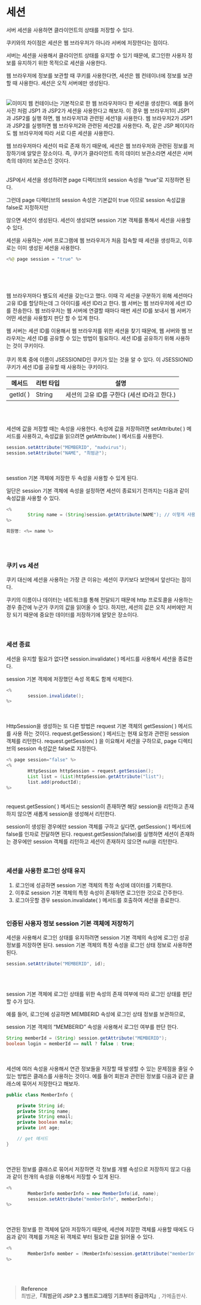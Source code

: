 # 세션

서버 세션을 사용하면 클라이언트의 상태를 저장할 수 있다.

쿠키와의 차이점은 세션은 웹 브라우저가 아니라 서버에 저장한다는 점이다. 

서버는 세션을 사용해서 클라이언트 상태를 유지할 수 있기 때문에, 로그인한 사용자 정보를 유지하기 위한 목적으로 세션을 사용한다.

웹 브라우저에 정보를 보관할 때 쿠키를 사용한다면, 세션은 웹 컨테이너에 정보를 보관할 때 사용한다. 세션은 오직 서버에만 생성된다. 
<br/><br/><br/>
![이미지](/programming/img/컨테이너.PNG)
웹 컨테이너는 기본적으로 한 웹 브라우저마다 한 세션을 생성한다. 예를 들어 사진 처럼 JSP1 과 JSP2가 세션을 사용한다고 해보자. 이 경우 웹 브라우저1이 JSP1 과 JSP2를 실행 하면, 웹 브라우저1과 관련된 세션1을 사용한다.  웹 브라우저2가 JSP1과 JSP2를 실행하면 웹 브라우저2와 관련된 세션2를 사용한다. 즉, 같은 JSP 페이지라도 웹 브라우저에 따라 서로 다른 세션을 사용한다.<br/>

웹 브라우저마다 세션이 따로 존재 하기 때문에, 세션은 웹 브라우저와 관련된 정보를 저장하기에 알맞은 장소이다. 즉, 쿠키가 클라이언트 측의 데이터 보관소라면 세션은 서버측의 데이터 보관소인 것이다. <br/><br/>

JSP에서 세션을 생성하려면 page 디렉티브의 session 속성을 “true”로 지정하면 된다.

그런데 page 디렉티브의 session 속성은 기본값이 true 이므로 session 속성값을 false로 지정하지만 

않으면 세션이 생성된다. 세션이 생성되면 session 기본 객체를 통해서 세션을 사용할 수 있다.

세션을 사용하는 서버 프로그램에 웹 브라우저가 처음 접속할 때 세션을 생성하고, 이후로는 이미 생성된 세션을 사용한다.

```java
<%@ page session = "true" %>
```

 <br/><br/><br/>


웹 브라우저마다 별도의 세션을 갖는다고 했다. 이때 각 세션을 구분하기 위해 세션마다 고유 ID를 할당하는데 그 아이디를 세션  ID라고 한다. 웹 서버는 웹 브라우저에 세션 ID를 전송한다. 웹 브라우저는 웹 서버에 연결할 때마다 매번 세션 ID를 보내서 웹 서버가 어떤 세션을 사용할지 판단 할 수 있게 한다.


웹 서버는 세션 ID를 이용해서 웹 브라우저를 위한 세션을 찾기 때문에, 웹 서버와 웹 브라우저는 세션 ID를 공유할 수 있는 방법이 필요하다. 세션 ID를 공유하기 위해 사용하는 것이 쿠키이다.
<br/><br/>
쿠키 목록 중에 이름이 JSESSIONID인 쿠키가 있는 것을 알 수 있다. 이 JSESSIONID 쿠키가 세션 ID를 공유할 때 사용하는 쿠키이다.

| 메서드 | 리턴 타입 | 설명 |
| --- | --- | --- |
| getId( ) | String | 세션의 고유 ID를 구한다 (세션 ID라고 한다.) |

<br/><br/>



세션에 값을 저장할 때는 속성을 사용한다. 속성에 값을 저장하려면 setAttribute( ) 메서드를 사용하고, 속성값을 읽으려면 getAttribute( ) 메서드를 사용한다.

```java
session.setAttribute("MEMBERID", "madvirus");
session.setAttribute("NAME", "최범균");
```

<br/><br/>sesstion 기본 객체에 저장한 두 속성을 사용할 수 있게 된다.

일단은 session 기본 객체에 속성을 설정하면 세션이 종료되기 전까지는 다음과 같이 속성값을 사용할 수 있다.

```java
<% 
		String name = (String)session.getAttribute(NAME"); // 이렇게 사용한다.
%>

회원명: <%= name %>
```
<br/><br/>
### **쿠키 vs 세션**

쿠키 대신에 세션을 사용하는 가장 큰 이유는 세션이 쿠키보다 보안에서 앞선다는 점이다.

쿠키의 이름이나 데이터는 네트워크를 통해 전달되기 때문에 http 프로토콜을 사용하는 경우 중간에 누군가 쿠키의 값을 읽어올 수 있다. 하지만, 세션의 값은 오직 서버에만 저장 되기 때문에 중요한 데이터를 저장하기에 알맞은 장소이다.<br/><br/><br/>

### **세션 종료**

세션을 유지할 필요가 없다면 session.invalidate( ) 메서드를 사용해서 세션을 종료한다.

session 기본 객체에 저장했던 속성 목록도 함께 삭제한다. 

```java
<%
		session.invalidate();
%>
```

<br/><br/>HttpSession을 생성하는 또 다른 방법은 request 기본 객체의 getSession( ) 메서드를 사용 하는 것이다. request.getSession( ) 메서드는 현재 요청과 관련된 session 객체를 리턴한다.  request.getSession( ) 을 이요해서 세션을 구하므로, page 디렉티브의 session 속성값은 false로 지정한다. 

```java
<% page session="false" %>
<% 
		HttpSession httpSession = request.getSession();
		List list = (List)httpSession.getAttribute("list");
		list.add(productId);
%>
```
<br/>
request.getSession( ) 메서드는 session이 존재하면 해당 session을 리턴하고 존재하지 않으면 새롭게 session을 생성해서 리턴한다.

session이 생성된 경우에만 session 객체를 구하고 싶다면, getSession( ) 메서드에 false를 인자로 전달하면 된다. request.getSession(false)를 실행하면 세션이 존재하는 경우에만 session 객체를 리턴하고 세션이 존재하지 않으면 null을 리턴한다.
<br/><br/><br/>

### **세션을 사용한 로그인 상태 유지**

1. 로그인에 성공하면 session 기본 객체의 특정 속성에 데이터를 기록한다.
2. 이후로 session 기본 객체의 특정 속성이 존재하면 로그인한 것으로 간주한다.
3. 로그아웃할 경우 session.invalidate( ) 메서드를 호출하여 세션을 종료한다.
<br/><br/>

### **인증된 사용자 정보 session 기본 객체에 저장하기**

세션을 사용해서 로그인 상태를 유지하려면 session 기본 객체의 속성에 로그인 성공 정보를 저장하면 된다. session 기본 객체의 특정 속성을 로그인 상태 정보로 사용하면 된다.

```java
session.setAttribute("MEMBERID", id);
```
<br/><br/>

session 기본 객체에 로그인 상태를 위한 속성의 존재 여부에 따라 로그인 상태를 판단할 수가 있다.

예를 들어, 로그인에 성공하면 MEMBERID 속성에 로그인 상태 정보를 보관하므로, 

session 기본 객체의 “MEMBERID” 속성을 사용해서 로그인 여부를 판단 한다.

```java
String memberId = (String) session.getAttribute("MEMBERID");
boolean login = memberId == null ? false : true;
```
<br/><br/>
세션에 여러 속성을 사용해서 연관 정보들을 저장할 때 발생할 수 있는 문제점을 줄일 수 있는 방법은 클래스를 사용하는 것이다. 예를 들어 회원과 관련된 정보를 다음과 같은 클래스에 묶어서 저장한다고 해보자.

```java
public class MemberInfo {

	private String id;
	private String name;
	private String email;
	private boolean male;
	private int age;

	// get 메서드
}
```
<br/><br/>
연관된 정보를 클래스로 묶어서 저장하면 각 정보를 개별 속성으로 저장하지 않고 다음과 같이 한개의 속성을 이용해서 저장할 수 있게 된다.

```java
<%
		MemberInfo memberInfo = new MemberInfo(id, name);
		session.setAttribute("memberInfo", memberInfo);
%>
```
<br/><br/>
연관된 정보를 한 객체에 담아 저장하기 때문에, 세션에 저장한 객체를 사용할 때에도 다음과 같이 객체를 가져온 뒤 객체로 부터 필요한 값을 읽어올 수 있다.


```java
<% 
		MemberInfo member = (MemberInfo)session.getAttribute("memberInfo");
%>
```

<br/><br/>

>**Reference** 
> <br/>
최범균,**『**최범균의 JSP 2.3 웹프로그래밍 기초부터 중급까지**』**, 가메출판사.